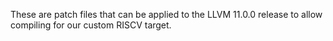 These are patch files that can be applied to the LLVM 11.0.0 release to allow compiling 
for our custom RISCV target.
